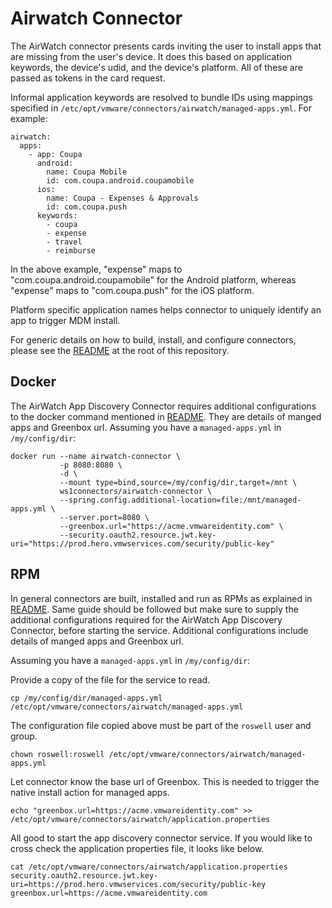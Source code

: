 # Airwatch Connector

The AirWatch connector presents cards inviting the user to install apps that are missing from the user's device. It does this based on application keywords, the device's udid, and the device's platform. All of these are passed as tokens in the card request.

Informal application keywords are resolved to bundle IDs using mappings specified in `/etc/opt/vmware/connectors/airwatch/managed-apps.yml`. For example:
```
airwatch:
  apps:
    - app: Coupa
      android:
        name: Coupa Mobile
        id: com.coupa.android.coupamobile
      ios:
        name: Coupa - Expenses & Approvals
        id: com.coupa.push
      keywords:
        - coupa
        - expense
        - travel
        - reimburse
```
In the above example, "expense" maps to "com.coupa.android.coupamobile" for the Android platform, whereas "expense" maps to "com.coupa.push" for the iOS platform.

Platform specific application names helps connector to uniquely identify an app to trigger MDM install.

For generic details on how to build, install, and configure connectors, please see the [README](https://github.com/vmware/connectors-workspace-one/blob/master/README.md) at the root of this repository.

## Docker

The AirWatch App Discovery Connector requires additional configurations to the docker command mentioned in [README](https://github.com/vmware/connectors-workspace-one/blob/master/README.md#docker).
They are details of manged apps and Greenbox url.
Assuming you have a `managed-apps.yml` in `/my/config/dir`:

```
docker run --name airwatch-connector \
           -p 8080:8080 \
           -d \
           --mount type=bind,source=/my/config/dir,target=/mnt \
           ws1connectors/airwatch-connector \
           --spring.config.additional-location=file:/mnt/managed-apps.yml \
           --server.port=8080 \
           --greenbox.url="https://acme.vmwareidentity.com" \
           --security.oauth2.resource.jwt.key-uri="https://prod.hero.vmwservices.com/security/public-key"
```

## RPM

In general connectors are built, installed and run as RPMs as explained in [README](https://github.com/vmware/connectors-workspace-one/blob/master/README.md#rpm).
Same guide should be followed but make sure to supply the additional configurations required for the AirWatch App Discovery Connector, before starting the service.
Additional configurations include details of manged apps and Greenbox url.

Assuming you have a `managed-apps.yml` in `/my/config/dir`:

Provide a copy of the file for the service to read.
```
cp /my/config/dir/managed-apps.yml /etc/opt/vmware/connectors/airwatch/managed-apps.yml

```
The configuration file copied above must be part of the `roswell` user and group.
```
chown roswell:roswell /etc/opt/vmware/connectors/airwatch/managed-apps.yml
```

Let connector know the base url of Greenbox. This is needed to trigger the native install action for managed apps.
```
echo "greenbox.url=https://acme.vmwareidentity.com" >> /etc/opt/vmware/connectors/airwatch/application.properties
```

All good to start the app discovery connector service. 
If you would like to cross check the application properties file, it looks like below.

```
cat /etc/opt/vmware/connectors/airwatch/application.properties
security.oauth2.resource.jwt.key-uri=https://prod.hero.vmwservices.com/security/public-key
greenbox.url=https://acme.vmwareidentity.com
```
